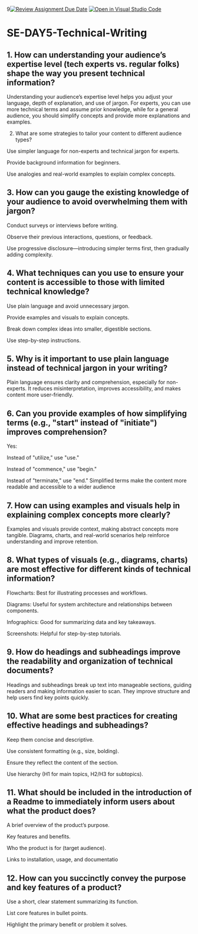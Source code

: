 9[![Review Assignment Due Date](https://classroom.github.com/assets/deadline-readme-button-22041afd0340ce965d47ae6ef1cefeee28c7c493a6346c4f15d667ab976d596c.svg)](https://classroom.github.com/a/zsAR-pyY)
[![Open in Visual Studio Code](https://classroom.github.com/assets/open-in-vscode-2e0aaae1b6195c2367325f4f02e2d04e9abb55f0b24a779b69b11b9e10269abc.svg)](https://classroom.github.com/online_ide?assignment_repo_id=18472597&assignment_repo_type=AssignmentRepo)
# SE-DAY5-Technical-Writing
## 1. How can understanding your audience’s expertise level (tech experts vs. regular folks) shape the way you present technical information?

Understanding your audience’s expertise level helps you adjust your language, depth of explanation, and use of jargon. For experts, you can use more technical terms and assume prior knowledge, while for a general audience, you should simplify concepts and provide more explanations and examples.

2. What are some strategies to tailor your content to different audience types?

Use simpler language for non-experts and technical jargon for experts.

Provide background information for beginners.

Use analogies and real-world examples to explain complex concepts.



## 3. How can you gauge the existing knowledge of your audience to avoid overwhelming them with jargon?
Conduct surveys or interviews before writing.

Observe their previous interactions, questions, or feedback.

Use progressive disclosure—introducing simpler terms first, then gradually adding complexity.

## 4. What techniques can you use to ensure your content is accessible to those with limited technical knowledge?
Use plain language and avoid unnecessary jargon.

Provide examples and visuals to explain concepts.

Break down complex ideas into smaller, digestible sections.

Use step-by-step instructions.
## 5. Why is it important to use plain language instead of technical jargon in your writing?
Plain language ensures clarity and comprehension, especially for non-experts. It reduces misinterpretation, improves accessibility, and makes content more user-friendly.

## 6. Can you provide examples of how simplifying terms (e.g., "start" instead of "initiate") improves comprehension? 
Yes:

Instead of "utilize," use "use."

Instead of "commence," use "begin."

Instead of "terminate," use "end."
Simplified terms make the content more readable and accessible to a wider audience
## 7. How can using examples and visuals help in explaining complex concepts more clearly?
Examples and visuals provide context, making abstract concepts more tangible. Diagrams, charts, and real-world scenarios help reinforce understanding and improve retention.

## 8. What types of visuals (e.g., diagrams, charts) are most effective for different kinds of technical information?
Flowcharts: Best for illustrating processes and workflows.

Diagrams: Useful for system architecture and relationships between components.

Infographics: Good for summarizing data and key takeaways.

Screenshots: Helpful for step-by-step tutorials.
## 9. How do headings and subheadings improve the readability and organization of technical documents?
Headings and subheadings break up text into manageable sections, guiding readers and making information easier to scan. They improve structure and help users find key points quickly.
## 10. What are some best practices for creating effective headings and subheadings?
Keep them concise and descriptive.

Use consistent formatting (e.g., size, bolding).

Ensure they reflect the content of the section.

Use hierarchy (H1 for main topics, H2/H3 for subtopics).

## 11. What should be included in the introduction of a Readme to immediately inform users about what the product does?
A brief overview of the product’s purpose.

Key features and benefits.

Who the product is for (target audience).

Links to installation, usage, and documentatio
## 12. How can you succinctly convey the purpose and key features of a product?
Use a short, clear statement summarizing its function.

List core features in bullet points.

Highlight the primary benefit or problem it solves.
